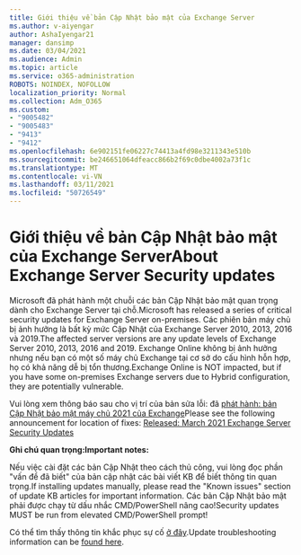 ```yaml
---
title: Giới thiệu về bản Cập Nhật bảo mật của Exchange Server
ms.author: v-aiyengar
author: AshaIyengar21
manager: dansimp
ms.date: 03/04/2021
ms.audience: Admin
ms.topic: article
ms.service: o365-administration
ROBOTS: NOINDEX, NOFOLLOW
localization_priority: Normal
ms.collection: Adm_O365
ms.custom:
- "9005482"
- "9005483"
- "9413"
- "9412"
ms.openlocfilehash: 6e902151fe06227c74413a4fd98e3211343e510b
ms.sourcegitcommit: be246651064dfeacc866b2f69c0dbe4002a73f1c
ms.translationtype: MT
ms.contentlocale: vi-VN
ms.lasthandoff: 03/11/2021
ms.locfileid: "50726549"
---
```

# <a name="about-exchange-server-security-updates"></a><span data-ttu-id="33b73-102">Giới thiệu về bản Cập Nhật bảo mật của Exchange Server</span><span class="sxs-lookup"><span data-stu-id="33b73-102">About Exchange Server Security updates</span></span>

<span data-ttu-id="33b73-103">Microsoft đã phát hành một chuỗi các bản Cập Nhật bảo mật quan trọng dành cho Exchange Server tại chỗ.</span><span class="sxs-lookup"><span data-stu-id="33b73-103">Microsoft has released a series of critical security updates for Exchange Server on-premises.</span></span> <span data-ttu-id="33b73-104">Các phiên bản máy chủ bị ảnh hưởng là bất kỳ mức Cập Nhật của Exchange Server 2010, 2013, 2016 và 2019.</span><span class="sxs-lookup"><span data-stu-id="33b73-104">The affected server versions are any update levels of Exchange Server 2010, 2013, 2016 and 2019.</span></span> <span data-ttu-id="33b73-105">Exchange Online không bị ảnh hưởng nhưng nếu bạn có một số máy chủ Exchange tại cơ sở do cấu hình hỗn hợp, họ có khả năng dễ bị tổn thương.</span><span class="sxs-lookup"><span data-stu-id="33b73-105">Exchange Online is NOT impacted, but if you have some on-premises Exchange servers due to Hybrid configuration, they are potentially vulnerable.</span></span>

<span data-ttu-id="33b73-106">Vui lòng xem thông báo sau cho vị trí của bản sửa lỗi: đã [phát hành: bản Cập Nhật bảo mật máy chủ 2021 của Exchange](https://techcommunity.microsoft.com/t5/exchange-team-blog/released-march-2021-exchange-server-security-updates/ba-p/2175901)</span><span class="sxs-lookup"><span data-stu-id="33b73-106">Please see the following announcement for location of fixes: [Released: March 2021 Exchange Server Security Updates](https://techcommunity.microsoft.com/t5/exchange-team-blog/released-march-2021-exchange-server-security-updates/ba-p/2175901)</span></span>

<span data-ttu-id="33b73-107">**Ghi chú quan trọng:**</span><span class="sxs-lookup"><span data-stu-id="33b73-107">**Important notes:**</span></span>

<span data-ttu-id="33b73-108">Nếu việc cài đặt các bản Cập Nhật theo cách thủ công, vui lòng đọc phần "vấn đề đã biết" của bản cập nhật các bài viết KB để biết thông tin quan trọng.</span><span class="sxs-lookup"><span data-stu-id="33b73-108">If installing updates manually, please read the "Known issues" section of update KB articles for important information.</span></span> <span data-ttu-id="33b73-109">Các bản Cập Nhật bảo mật phải được chạy từ dấu nhắc CMD/PowerShell nâng cao!</span><span class="sxs-lookup"><span data-stu-id="33b73-109">Security updates MUST be run from elevated CMD/PowerShell prompt!</span></span>

<span data-ttu-id="33b73-110">Có thể tìm thấy thông tin khắc phục sự cố [ở đây](https://aka.ms/exupdatefaq).</span><span class="sxs-lookup"><span data-stu-id="33b73-110">Update troubleshooting information can be [found here](https://aka.ms/exupdatefaq).</span></span>
